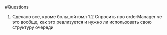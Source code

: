 #Questions
1. Сделано все, кроме большой юмл
1.2 Спросить про orderManager че это вообще, как это реализуется и нужно ли использовать свою структуру очереди
